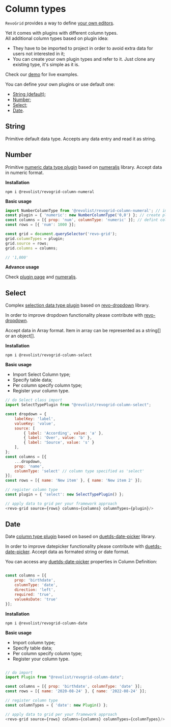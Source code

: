 # Column types

`RevoGrid` provides a way to define [your own editors](./cell.editor.html).

Yet it comes with plugins with different column types.
<br>All additional column types based on plugin idea:
- They have to be imported to project in order to avoid extra data for users not interested in it;
- You can create your own plugin types and refer to it. Just clone any existing type, it's simple as it is.

Check our [demo](/demo/) for live examples. 

You can define your own plugins or use default one:
- [String (default)](#string);
- [Number](#number);
- [Select](#select);
- [Date](#date).


## String

Primitive default data type. 
Accepts any data entry and read it as string.


## Number

Primitive [numeric data type plugin](https://github.com/revolist/revogrid-column-numeral) based on [numeraljs](http://numeraljs.com) library.
Accept data in numeric format.

<b>Installation</b>

`npm i @revolist/revogrid-column-numeral`

<b>Basic usage</b>

```js
import NumberColumnType from '@revolist/revogrid-column-numeral'; // import library
const plugin = { 'numeric': new NumberColumnType('0,0') }; // create plugin entity
const columns = [{ prop: 'num', columnType: 'numeric' }]; // defint column type
const rows = [{ 'num': 1000 }];

const grid = document.querySelector('revo-grid');
grid.columnTypes = plugin;
grid.source = rows;
grid.columns = columns;

// '1,000'
```

<b>Advance usage</b>

Check [plugin page](https://github.com/revolist/revogrid-column-numeral) and [numeraljs](http://numeraljs.com).


## Select

Complex [selection data type plugin](https://github.com/revolist/revogrid-column-select) based on [revo-dropdown](https://github.com/revolist/revodropdown) library.

In order to improve dropdown functionality please contribute with [revo-dropdown](https://github.com/revolist/revodropdown).

Accept data in Array format. Item in array can be represented as a string[] or an object[].

<b>Installation</b>

`npm i @revolist/revogrid-column-select`

<b>Basic usage</b>

- Import Select Column type;
- Specify table data;
- Per column specify column type;
- Register your column type.


```js
// do Select class import
import SelectTypePlugin from "@revolist/revogrid-column-select";

const dropdown = {
    labelKey: 'label',
    valueKey: 'value',
    source: [
        { label: 'According', value: 'a' },
        { label: 'Over', value: 'b' },
        { label: 'Source', value: 's' }
    ],
};
const columns = [{
    ...dropdown,
    prop: 'name',
    columnType: 'select' // column type specified as 'select'
}];
const rows = [{ name: 'New item' }, { name: 'New item 2' }];

// register column type
const plugin = { 'select': new SelectTypePlugin() };

// apply data to grid per your framework approach
<revo-grid source={rows} columns={columns} columnTypes={plugin}/>
```



## Date

Date [column type plugin](https://github.com/revolist/revogrid-column-date) based on based on [duetds-date-picker](https://github.com/duetds/date-picker) library.

In order to improve datepicker functionality please contribute with [duetds-date-picker](https://github.com/duetds/date-picker).
Accept data as formated string or date format.

You can access any [duetds-date-picker](https://github.com/duetds/date-picker) properties in Column Definition:

```js

const columns = [{
    prop: 'birthdate',
    columnType: 'date',
    direction: 'left',
    required: 'true',
    valueAsDate: 'true'
}];

```
<b>Installation</b>

`npm i @revolist/revogrid-column-date`

<b>Basic usage</b>

- Import column type;
- Specify table data;
- Per column specify column type;
- Register your column type.

```js

// do import
import Plugin from "@revolist/revogrid-column-date";

const columns = [{ prop: 'birthdate', columnType: 'date' }];
const rows = [{ name: '2020-08-24' }, { name: '2022-08-24' }];

// register column type
const columnTypes = { 'date': new Plugin() };

// apply data to grid per your framework approach
<revo-grid source={rows} columns={columns} columnTypes={columnTypes}/>
```